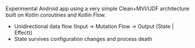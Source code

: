 Experimental Android app using a very simple Clean+MVI/UDF architecture built on Kotlin coroutines 
and Kotlin Flow.

* Unidirectional data flow (Input → Mutation Flow → Output (State | Effect))
* State survives configuration changes and process death